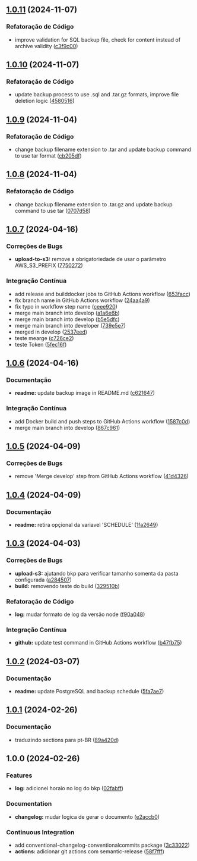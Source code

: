 ## [1.0.11](https://github.com/Avantpro/Avantpro-PostgreSQL-BKP/compare/v1.0.10...v1.0.11) (2024-11-07)

### Refatoração de Código

* improve validation for SQL backup file, check for content instead of archive validity ([c3f9c00](https://github.com/Avantpro/Avantpro-PostgreSQL-BKP/commit/c3f9c004ace76592f27c91c4bdfc85a7fd6cd498))

## [1.0.10](https://github.com/Avantpro/Avantpro-PostgreSQL-BKP/compare/v1.0.9...v1.0.10) (2024-11-07)

### Refatoração de Código

* update backup process to use .sql and .tar.gz formats, improve file deletion logic ([4580516](https://github.com/Avantpro/Avantpro-PostgreSQL-BKP/commit/458051642f4c8b59e5d84359147eeca824320f21))

## [1.0.9](https://github.com/Avantpro/Avantpro-PostgreSQL-BKP/compare/v1.0.8...v1.0.9) (2024-11-04)

### Refatoração de Código

* change backup filename extension to .tar and update backup command to use tar format ([cb205df](https://github.com/Avantpro/Avantpro-PostgreSQL-BKP/commit/cb205df53b7e84c26e43cb13c03647675f042462))

## [1.0.8](https://github.com/Avantpro/Avantpro-PostgreSQL-BKP/compare/v1.0.7...v1.0.8) (2024-11-04)

### Refatoração de Código

* change backup filename extension to .tar.gz and update backup command to use tar ([0707d58](https://github.com/Avantpro/Avantpro-PostgreSQL-BKP/commit/0707d58d803dc8be8feb0fa055ca21dbf2c0d59c))

## [1.0.7](https://github.com/Avantpro/Avantpro-PostgreSQL-BKP/compare/v1.0.6...v1.0.7) (2024-04-16)


### Correções de Bugs

* **upload-to-s3:** remove a obrigatoriedade de usar o parâmetro AWS_S3_PREFIX ([7750272](https://github.com/Avantpro/Avantpro-PostgreSQL-BKP/commit/7750272f6637ae1375fcd6c08168a1c7ff82eed3))


### Integração Contínua

* add release and builddocker jobs to GitHub Actions workflow ([653facc](https://github.com/Avantpro/Avantpro-PostgreSQL-BKP/commit/653faccac5c5aaa8b5008b876033b8c967d15d66))
* fix branch name in GitHub Actions workflow ([24aa4a9](https://github.com/Avantpro/Avantpro-PostgreSQL-BKP/commit/24aa4a9f1c23e64e39bbb9c541753bebeba88b06))
* fix typo in workflow step name ([ceee920](https://github.com/Avantpro/Avantpro-PostgreSQL-BKP/commit/ceee920d7bf6c319f9c8094713969d404be1ba65))
* merge main branch into develop ([a1a6e6b](https://github.com/Avantpro/Avantpro-PostgreSQL-BKP/commit/a1a6e6b75d76a8ec7ee961e50924ec51741726a7))
* merge main branch into develop ([b5e5dfc](https://github.com/Avantpro/Avantpro-PostgreSQL-BKP/commit/b5e5dfcdf8c55dd1bbbd713bbb012ee3f17db80e))
* merge main branch into developer ([739e5e7](https://github.com/Avantpro/Avantpro-PostgreSQL-BKP/commit/739e5e7e0ffb6200dab88e5d3bbb811a0ce77cd8))
* merged in develop ([2537eed](https://github.com/Avantpro/Avantpro-PostgreSQL-BKP/commit/2537eed6770394557abf4382b084f10a4d43c762))
* teste mearge ([c726ce2](https://github.com/Avantpro/Avantpro-PostgreSQL-BKP/commit/c726ce277bd14617e8edc644794b47c2ef099368))
* teste Token ([5fec16f](https://github.com/Avantpro/Avantpro-PostgreSQL-BKP/commit/5fec16f20dbe220272294eb16fa55257a50afbf1))

## [1.0.6](https://github.com/Avantpro/Avantpro-PostgreSQL-BKP/compare/v1.0.5...v1.0.6) (2024-04-16)


### Documentação

* **readme:** update backup image in README.md ([c621647](https://github.com/Avantpro/Avantpro-PostgreSQL-BKP/commit/c621647d47d110954f9ae497bad03055a4eb5d43))


### Integração Contínua

* add Docker build and push steps to GitHub Actions workflow ([1587c0d](https://github.com/Avantpro/Avantpro-PostgreSQL-BKP/commit/1587c0ddf715f61e543c747252cc7b6d177ceb87))
* merge main branch into develop ([867c961](https://github.com/Avantpro/Avantpro-PostgreSQL-BKP/commit/867c96151d98b9f0cf2bac810195f64d75f0dbed))

## [1.0.5](https://github.com/Avantpro/Avantpro-PostgreSQL-BKP/compare/v1.0.4...v1.0.5) (2024-04-09)


### Correções de Bugs

* remove 'Merge develop' step from GitHub Actions workflow ([41d4326](https://github.com/Avantpro/Avantpro-PostgreSQL-BKP/commit/41d43262b8da434cfda5761182a4b553b2113106))

## [1.0.4](https://github.com/Avantpro/Avantpro-PostgreSQL-BKP/compare/v1.0.3...v1.0.4) (2024-04-09)


### Documentação

* **readme:** retira opçional da variavel 'SCHEDULE' ([1fa2649](https://github.com/Avantpro/Avantpro-PostgreSQL-BKP/commit/1fa2649ec1e0024d994c7219844ad7e1c67ef078))

## [1.0.3](https://github.com/Avantpro/Avantpro-PostgreSQL-BKP/compare/v1.0.2...v1.0.3) (2024-04-03)


### Correções de Bugs

* **upload-s3:** ajutando bkp para verificar tamanho somenta da pasta configurada ([a284507](https://github.com/Avantpro/Avantpro-PostgreSQL-BKP/commit/a2845070d85fb3f50e0f2ec228ac7708267419f1))
* **build:** removendo teste do build ([329510b](https://github.com/Avantpro/Avantpro-PostgreSQL-BKP/commit/329510b8525ba25841560a54ae1ac97227d5c3cb))


### Refatoração de Código

* **log:** mudar formato de log da versão node ([f90a048](https://github.com/Avantpro/Avantpro-PostgreSQL-BKP/commit/f90a04863f7c91e9b7e887af591d7fbf181cddac))


### Integração Contínua

* **github:** update test command in GitHub Actions workflow ([b47fb75](https://github.com/Avantpro/Avantpro-PostgreSQL-BKP/commit/b47fb75b6e4a2bb85cb32d665ac10fd4338e5be4))

## [1.0.2](https://github.com/Avantpro/Avantpro-PostgreSQL-BKP/compare/v1.0.1...v1.0.2) (2024-03-07)


### Documentação

* **readme:** update PostgreSQL and backup schedule ([5fa7ae7](https://github.com/Avantpro/Avantpro-PostgreSQL-BKP/commit/5fa7ae79e58c943b9b765af1efba459fff583d69))

## [1.0.1](https://github.com/Avantpro/Avantpro-PostgreSQL-BKP/compare/v1.0.0...v1.0.1) (2024-02-26)


### Documentação

* traduzindo sections para pt-BR ([89a420d](https://github.com/Avantpro/Avantpro-PostgreSQL-BKP/commit/89a420d06bdd1799fbb2639d0ac8b9133fca908a))

## 1.0.0 (2024-02-26)


### Features

* **log:** adicionei horaio no log do bkp ([02fabff](https://github.com/Avantpro/Avantpro-PostgreSQL-BKP/commit/02fabff41a617e81dfc1416466335ff40676225b))


### Documentation

* **changelog:** mudar logica de gerar o documento ([e2accb0](https://github.com/Avantpro/Avantpro-PostgreSQL-BKP/commit/e2accb07beb2b024b1457492d8011e416ebaed82))


### Continuous Integration

* add conventional-changelog-conventionalcommits package ([3c33022](https://github.com/Avantpro/Avantpro-PostgreSQL-BKP/commit/3c3302278a1dbe9c82f3c5f8d4fd1d5fc88d8a5c))
* **actions:** adicionar git actions com semantic-release ([58f7fff](https://github.com/Avantpro/Avantpro-PostgreSQL-BKP/commit/58f7fffdd8873e02ef9d0b3d3d3092e2af60b70f))
